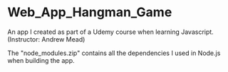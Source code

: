 # Web_App_Hangman_Game
An app I created as part of a Udemy course when learning Javascript. (Instructor: Andrew Mead)

The "node_modules.zip" contains all the dependencies I used in Node.js when building the app.

